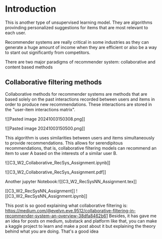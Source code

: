 # Introduction
This is another type of unsupervised learning model. They are algorithms provinding personalized suggestions for items that are most relevant to each user. 

Recommender systems are really critical in some industries as they can generate a huge amount of income when they are efficient or also be a way to stant out significantly from competitors.

There are two major paradigms of recommender system: collaborative and content based methods

## Collaborative filtering methods
Collaborative methods for recommender systems are methods that are based solely on the past interactions recorded between users and items in order to produce new recommendations. These interactions are stored in the "user-item interactions matrix".

![[Pasted image 20241003150308.png]]

![[Pasted image 20241003150500.png]]

This algorithm is uses similarities between users and items simultaneously to provide recommendations. This allows for serendipitous recommendations, that is, collaborative filtering models can recommend an item to user A based on the interests of a similar user B. 

![[C3_W2_Collaborative_RecSys_Assignment.ipynb]]

![[C3_W2_Collaborative_RecSys_Assignment.pdf]]

Another jupyter Notebook:![[C3_W2_RecSysNN_Assignment.tex]]

[[C3_W2_RecSysNN_Assignment]]
![[C3_W2_RecSysNN_Assignment.ipynb]]

This post is so good explaining what collaborative filtering is: https://medium.com/@evelyn.eve.9512/collaborative-filtering-in-recommender-system-an-overview-38dfa8462b61
Besides, it has gave me an idea for posts on medium, substack and platform like that, you can make a kaggle project to learn and make a post about it but explaining the theory behind what you are doing. That's a good idea
